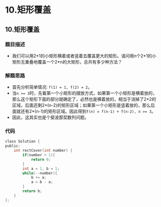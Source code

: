 # 10.矩形覆盖


## 10.矩形覆盖  

### 题目描述  

- 我们可以用2\*1的小矩形横着或者竖着去覆盖更大的矩形。请问用n个2\*1的小矩形无重叠地覆盖一个2\*n的大矩形，总共有多少种方法？   

### 解题思路  

- 首先分析简单情况: `f(1) = 1, f(2) = 2`。
- 当`n >= 3`时，先看第一个小矩形的摆放方式，如果第一个小矩形是横着放的，那么这个矩形下面的部分就确定了，必然也是横着放的，相当于消掉了2\*2的区域，后面还剩2\*(n-2)的矩形区域；如果第一个小矩形是竖着放的，那么后面就还有2\*(n-1)的矩形区域。因此得到`f(n) = f(n-1) + f(n-2), n >= 3`。
- 因此，这其实也是个斐波那契数列问题。



### 代码   

```c
class Solution {
public:
    int rectCover(int number) {
        if(number < 1){
            return 0;
        }
        int a = 1, b = 1;
        while(--number){
            b += a;
            a = b - a;
        }
        return b;
    }
};
```
